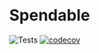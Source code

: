 # Spendable

![Tests](https://github.com/michaelst/spendable/workflows/Tests/badge.svg)
[![codecov](https://codecov.io/gh/michaelst/spendable/branch/master/graph/badge.svg)](https://codecov.io/gh/michaelst/spendable)
